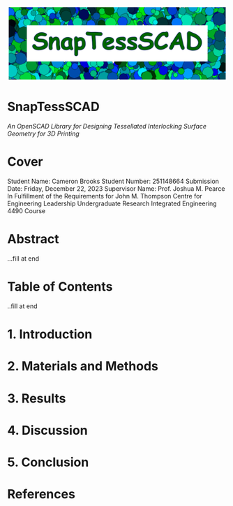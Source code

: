 <img src="branding/logo/logo_strip_v1.0.png" alt="SnapTessCAD Logo">

# SnapTessSCAD
*An OpenSCAD Library for Designing Tessellated Interlocking Surface Geometry for 3D Printing*

# Cover
Student Name: Cameron Brooks
Student Number: 251148664
Submission Date: Friday, December 22, 2023
Supervisor Name: Prof. Joshua M. Pearce
In Fulfillment of the Requirements for John M. Thompson Centre for Engineering Leadership Undergraduate Research Integrated Engineering 4490 Course

# Abstract
...fill at end

# Table of Contents
..fill at end

# 1. Introduction

# 2. Materials and Methods

# 3. Results

# 4. Discussion

# 5. Conclusion

# References